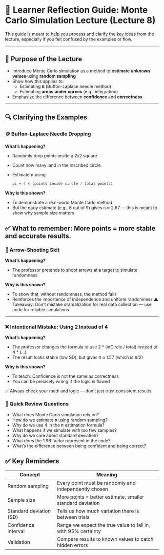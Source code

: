 # 📝 Learner Reflection Guide: Monte Carlo Simulation Lecture (Lecture 8)

This guide is meant to help you process and clarify the key ideas from the lecture, especially if you felt confused by the examples or flow.

---

## 🎯 Purpose of the Lecture

- Introduce Monte Carlo simulation as a method to **estimate unknown values** using **random sampling**
- Show how this applies to:
  - Estimating **π** (Buffon-Laplace needle method)
  - Estimating **areas under curves** (e.g., integration)
- Emphasize the difference between **confidence** and **correctness**

---

## 🔍 Clarifying the Examples

### 🪙 Buffon-Laplace Needle Dropping

**What’s happening?**

- Randomly drop points inside a 2x2 square
- Count how many land in the inscribed circle
- Estimate π using:

  ```python
  pi ≈ 4 × (points inside circle / total points)
  ```
 **Why is this shown?**

- To demonstrate a real-world Monte Carlo method
- But the early estimate (e.g., 6 out of 9) gives π ≈ 2.67 — this is meant to show why sample size matters

✅ What to remember: More points = more stable and accurate results.
---
### 🎯 Arrow-Shooting Skit

**What’s happening?**

- The professor pretends to shoot arrows at a target to simulate randomness.

**Why is this shown?**

- To show that, without randomness, the method fails
- Reinforces the importance of independence and uniform randomness
⚠️ Takeaway: Don't mistake dramatization for real data collection — use code for reliable simulations.
---
### ❌ Intentional Mistake: Using 2 Instead of 4
**What’s happening?**
- The professor changes the formula to use 2 * (inCircle / total) instead of 4 * (...)
- The result looks stable (low SD), but gives π ≈ 1.57 (which is π/2)

**Why is this shown?**
- To teach: Confidence is not the same as correctness
- You can be precisely wrong if the logic is flawed

✅ Always check your math and logic — don’t just trust consistent results.

### 🧠 Quick Review Questions

- What does Monte Carlo simulation rely on?
- How do we estimate π using random sampling?
- Why do we use 4 in the π estimation formula?
- What happens if we simulate with too few samples?
- Why do we care about standard deviation?
- What does the 1.96 factor represent in the code?
- What’s the difference between being confident and being correct?

## ✅ Key Reminders

| Concept                  | Meaning                                                               |
|--------------------------|------------------------------------------------------------------------|
| Random sampling          | Every point must be randomly and independently chosen                 |
| Sample size              | More points = better estimate, smaller standard deviation              |
| Standard deviation (SD)  | Tells us how much variation there is between trials                   |
| Confidence interval      | Range we expect the true value to fall in, with 95% certainty          |
| Validation               | Compare results to known values to catch hidden errors                |





